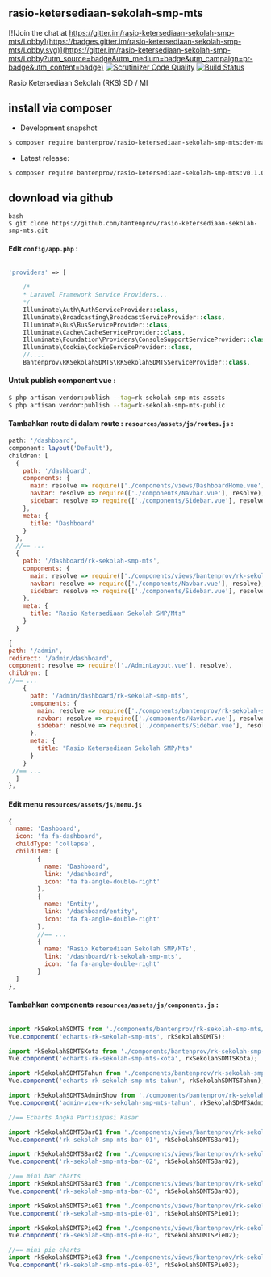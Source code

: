 ## rasio-ketersediaan-sekolah-smp-mts

[![Join the chat at https://gitter.im/rasio-ketersediaan-sekolah-smp-mts/Lobby](https://badges.gitter.im/rasio-ketersediaan-sekolah-smp-mts/Lobby.svg)](https://gitter.im/rasio-ketersediaan-sekolah-smp-mts/Lobby?utm_source=badge&utm_medium=badge&utm_campaign=pr-badge&utm_content=badge)
[![Scrutinizer Code Quality](https://scrutinizer-ci.com/g/bantenprov/rasio-ketersediaan-sekolah-smp-mts/badges/quality-score.png?b=master)](https://scrutinizer-ci.com/g/bantenprov/rasio-ketersediaan-sekolah-smp-mts/?branch=master)
[![Build Status](https://scrutinizer-ci.com/g/bantenprov/rasio-ketersediaan-sekolah-smp-mts/badges/build.png?b=master)](https://scrutinizer-ci.com/g/bantenprov/rasio-ketersediaan-sekolah-smp-mts/build-status/master)

Rasio Ketersediaan Sekolah (RKS) SD / MI

## install via composer

- Development snapshot
```bash
$ composer require bantenprov/rasio-ketersediaan-sekolah-smp-mts:dev-master
```
- Latest release:

```bash
$ composer require bantenprov/rasio-ketersediaan-sekolah-smp-mts:v0.1.0
```

## download via github
~~~
bash
$ git clone https://github.com/bantenprov/rasio-ketersediaan-sekolah-smp-mts.git
~~~


#### Edit `config/app.php` :
```php

'providers' => [

    /*
    * Laravel Framework Service Providers...
    */
    Illuminate\Auth\AuthServiceProvider::class,
    Illuminate\Broadcasting\BroadcastServiceProvider::class,
    Illuminate\Bus\BusServiceProvider::class,
    Illuminate\Cache\CacheServiceProvider::class,
    Illuminate\Foundation\Providers\ConsoleSupportServiceProvider::class,
    Illuminate\Cookie\CookieServiceProvider::class,
    //....
    Bantenprov\RKSekolahSDMTS\RKSekolahSDMTSServiceProvider::class,

```

#### Untuk publish component vue :

```bash
$ php artisan vendor:publish --tag=rk-sekolah-smp-mts-assets
$ php artisan vendor:publish --tag=rk-sekolah-smp-mts-public
```
#### Tambahkan route di dalam route : `resources/assets/js/routes.js` :

```javascript
path: '/dashboard',
component: layout('Default'),
children: [
  {
    path: '/dashboard',
    components: {
      main: resolve => require(['./components/views/DashboardHome.vue'], resolve),
      navbar: resolve => require(['./components/Navbar.vue'], resolve),
      sidebar: resolve => require(['./components/Sidebar.vue'], resolve)
    },
    meta: {
      title: "Dashboard"
    }
  },
  //== ...
  {
    path: '/dashboard/rk-sekolah-smp-mts',
    components: {
      main: resolve => require(['./components/views/bantenprov/rk-sekolah-smp-mts/DashboardrkSekolahSDMTS.vue'], resolve),
      navbar: resolve => require(['./components/Navbar.vue'], resolve),
      sidebar: resolve => require(['./components/Sidebar.vue'], resolve)
    },
    meta: {
      title: "Rasio Ketersediaan Sekolah SMP/Mts"
    }
  }
```

```javascript
{
path: '/admin',
redirect: '/admin/dashboard',
component: resolve => require(['./AdminLayout.vue'], resolve),
children: [
//== ...
    {
      path: '/admin/dashboard/rk-sekolah-smp-mts',
      components: {
        main: resolve => require(['./components/bantenprov/rk-sekolah-smp-mts/rkSekolahSDMTSAdmin.show.vue'], resolve),
        navbar: resolve => require(['./components/Navbar.vue'], resolve),
        sidebar: resolve => require(['./components/Sidebar.vue'], resolve)
      },
      meta: {
        title: "Rasio Ketersediaan Sekolah SMP/Mts"
      }
    }
 //== ...   
  ]
},

```
#### Edit menu `resources/assets/js/menu.js`

```javascript
{
  name: 'Dashboard',
  icon: 'fa fa-dashboard',
  childType: 'collapse',
  childItem: [
        {
          name: 'Dashboard',
          link: '/dashboard',
          icon: 'fa fa-angle-double-right'
        },
        {
          name: 'Entity',
          link: '/dashboard/entity',
          icon: 'fa fa-angle-double-right'
        },
        //== ...
        {
          name: 'Rasio Keterediaan Sekolah SMP/MTs',
          link: '/dashboard/rk-sekolah-smp-mts',
          icon: 'fa fa-angle-double-right'
        }
  ]
},

```

#### Tambahkan components `resources/assets/js/components.js` :

```javascript

import rkSekolahSDMTS from './components/bantenprov/rk-sekolah-smp-mts/rkSekolahSDMTS.chart.vue';
Vue.component('echarts-rk-sekolah-smp-mts', rkSekolahSDMTS);

import rkSekolahSDMTSKota from './components/bantenprov/rk-sekolah-smp-mts/rkSekolahSDMTSKota.chart.vue';
Vue.component('echarts-rk-sekolah-smp-mts-kota', rkSekolahSDMTSKota);

import rkSekolahSDMTSTahun from './components/bantenprov/rk-sekolah-smp-mts/rkSekolahSDMTSTahun.chart.vue';
Vue.component('echarts-rk-sekolah-smp-mts-tahun', rkSekolahSDMTSTahun);

import rkSekolahSDMTSAdminShow from './components/bantenprov/rk-sekolah-smp-mts/rkSekolahSDMTSAdmin.show.vue';
Vue.component('admin-view-rk-sekolah-smp-mts-tahun', rkSekolahSDMTSAdminShow);

//== Echarts Angka Partisipasi Kasar

import rkSekolahSDMTSBar01 from './components/views/bantenprov/rk-sekolah-smp-mts/rkSekolahSDMTSBar01.vue';
Vue.component('rk-sekolah-smp-mts-bar-01', rkSekolahSDMTSBar01);

import rkSekolahSDMTSBar02 from './components/views/bantenprov/rk-sekolah-smp-mts/rkSekolahSDMTSBar02.vue';
Vue.component('rk-sekolah-smp-mts-bar-02', rkSekolahSDMTSBar02);

//== mini bar charts
import rkSekolahSDMTSBar03 from './components/views/bantenprov/rk-sekolah-smp-mts/rkSekolahSDMTSBar03.vue';
Vue.component('rk-sekolah-smp-mts-bar-03', rkSekolahSDMTSBar03);

import rkSekolahSDMTSPie01 from './components/views/bantenprov/rk-sekolah-smp-mts/rkSekolahSDMTSPie01.vue';
Vue.component('rk-sekolah-smp-mts-pie-01', rkSekolahSDMTSPie01);

import rkSekolahSDMTSPie02 from './components/views/bantenprov/rk-sekolah-smp-mts/rkSekolahSDMTSPie02.vue';
Vue.component('rk-sekolah-smp-mts-pie-02', rkSekolahSDMTSPie02);

//== mini pie charts
import rkSekolahSDMTSPie03 from './components/views/bantenprov/rk-sekolah-smp-mts/rkSekolahSDMTSPie03.vue';
Vue.component('rk-sekolah-smp-mts-pie-03', rkSekolahSDMTSPie03);
```
